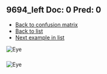 ## 9694_left Doc: 0 Pred: 0
- [Back to confusion matrix](https://github.com/juliandewit/kaggle_retinopathy/blob/master/matrix.md)
- [Back to list](https://github.com/juliandewit/kaggle_retinopathy/blob/master/lists/00/list.md)
- [Next example in list](https://github.com/juliandewit/kaggle_retinopathy/blob/master/lists/00/96/9696_right.md)

![Eye](https://retinopaty.blob.core.windows.net/size1024/9694_left_0.jpeg)

### 

![Eye]()

